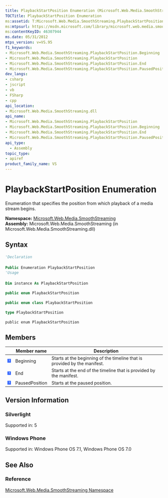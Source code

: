 ```yaml
---
title: PlaybackStartPosition Enumeration (Microsoft.Web.Media.SmoothStreaming)
TOCTitle: PlaybackStartPosition Enumeration
ms:assetid: T:Microsoft.Web.Media.SmoothStreaming.PlaybackStartPosition
ms:mtpsurl: https://msdn.microsoft.com/library/microsoft.web.media.smoothstreaming.playbackstartposition(v=VS.95)
ms:contentKeyID: 46307944
ms.date: 05/31/2012
mtps_version: v=VS.95
f1_keywords:
- Microsoft.Web.Media.SmoothStreaming.PlaybackStartPosition.Beginning
- Microsoft.Web.Media.SmoothStreaming.PlaybackStartPosition
- Microsoft.Web.Media.SmoothStreaming.PlaybackStartPosition.End
- Microsoft.Web.Media.SmoothStreaming.PlaybackStartPosition.PausedPosition
dev_langs:
- csharp
- jscript
- vb
- FSharp
- cpp
api_location:
- Microsoft.Web.Media.SmoothStreaming.dll
api_name:
- Microsoft.Web.Media.SmoothStreaming.PlaybackStartPosition
- Microsoft.Web.Media.SmoothStreaming.PlaybackStartPosition.Beginning
- Microsoft.Web.Media.SmoothStreaming.PlaybackStartPosition.End
- Microsoft.Web.Media.SmoothStreaming.PlaybackStartPosition.PausedPosition
api_type:
  - Assembly
topic_type:
- apiref
product_family_name: VS
---
```


# PlaybackStartPosition Enumeration

Enumeration that specifies the position from which playback of a media stream begins.

**Namespace:**  [Microsoft.Web.Media.SmoothStreaming](microsoft-web-media-smoothstreaming-namespace_1.md)  
**Assembly:**  Microsoft.Web.Media.SmoothStreaming (in Microsoft.Web.Media.SmoothStreaming.dll)

## Syntax

```vb
'Declaration

Public Enumeration PlaybackStartPosition
'Usage

Dim instance As PlaybackStartPosition
```

```csharp
public enum PlaybackStartPosition
```

```cpp
public enum class PlaybackStartPosition
```

``` fsharp
type PlaybackStartPosition
```

```jscript
public enum PlaybackStartPosition
```

## Members

||Member name|Description|
|--- |--- |--- |
|![Supported by Windows Phone](images/Ff728255.slMobile(VS.95).gif "Supported by Windows Phone")|Beginning|Starts at the beginning of the timeline that is provided by the manifest.|
|![Supported by Windows Phone](images/Ff728255.slMobile(VS.95).gif "Supported by Windows Phone")|End|Starts at the end of the timeline that is provided by the manifest.|
|![Supported by Windows Phone](images/Ff728255.slMobile(VS.95).gif "Supported by Windows Phone")|PausedPosition|Starts at the paused position.|

## Version Information

### Silverlight

Supported in: 5  

### Windows Phone

Supported in: Windows Phone OS 7.1, Windows Phone OS 7.0  

## See Also

### Reference

[Microsoft.Web.Media.SmoothStreaming Namespace](microsoft-web-media-smoothstreaming-namespace_1.md)
